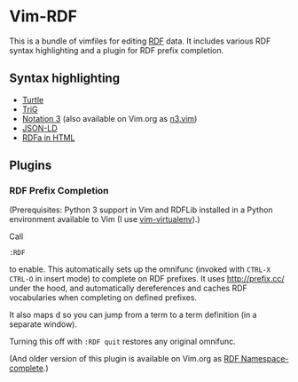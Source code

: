 Vim-RDF
=======

This is a bundle of vimfiles for editing
[RDF](http://www.w3.org/TR/rdf11-primer/) data. It includes various RDF syntax
highlighting and a plugin for RDF prefix completion.

## Syntax highlighting

* [Turtle](http://www.w3.org/TR/turtle/)
* [TriG](http://www.w3.org/TR/trig/)
* [Notation 3](http://www.w3.org/TeamSubmission/n3/) (also available on Vim.org as
  [n3.vim](http://www.vim.org/scripts/script.php?script_id=944))
* [JSON-LD](http://www.w3.org/TR/json-ld/)
* [RDFa in HTML](http://www.w3.org/TR/rdfa-in-html/)

## Plugins

### RDF Prefix Completion

(Prerequisites: Python 3 support in Vim and RDFLib installed in a Python
environment available to Vim (I use
[vim-virtualenv](https://github.com/jmcantrell/vim-virtualenv)).)

Call

    :RDF

to enable. This automatically sets up the omnifunc (invoked with `CTRL-X
CTRL-O` in insert mode) to complete on RDF prefixes. It uses http://prefix.cc/
under the hood, and automatically dereferences and caches RDF vocabularies when
completing on defined prefixes.

It also maps <leader>d so you can jump from a term to a term definition (in a
separate window).

Turning this off with `:RDF quit` restores any original omnifunc.

(And older version of this plugin is available on Vim.org as
[RDF Namespace-complete](http://www.vim.org/scripts/script.php?script_id=1835).)
